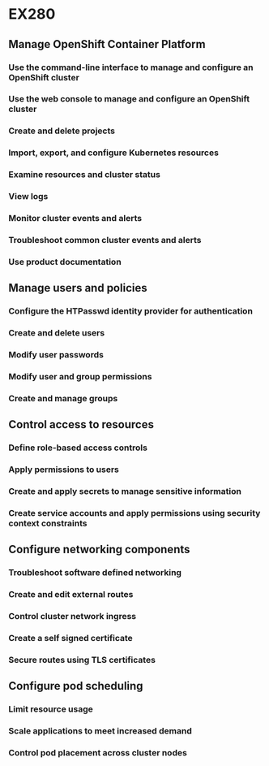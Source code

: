 # EX280

## Manage OpenShift Container Platform

### Use the command-line interface to manage and configure an OpenShift cluster

### Use the web console to manage and configure an OpenShift cluster

### Create and delete projects

### Import, export, and configure Kubernetes resources

### Examine resources and cluster status

### View logs

### Monitor cluster events and alerts

### Troubleshoot common cluster events and alerts

### Use product documentation

## Manage users and policies

### Configure the HTPasswd identity provider for authentication

### Create and delete users

### Modify user passwords

### Modify user and group permissions

### Create and manage groups

## Control access to resources

### Define role-based access controls

### Apply permissions to users

### Create and apply secrets to manage sensitive information

### Create service accounts and apply permissions using security context constraints

## Configure networking components

### Troubleshoot software defined networking

### Create and edit external routes

### Control cluster network ingress

### Create a self signed certificate

### Secure routes using TLS certificates

## Configure pod scheduling

### Limit resource usage

### Scale applications to meet increased demand

### Control pod placement across cluster nodes
